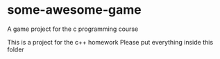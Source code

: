 # some-awesome-game
A game project for the c programming course

This is a project for the c++ homework
Please put everything inside this folder